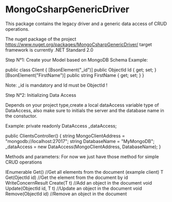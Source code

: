 # MongoCsharpGenericDriver
This package contains the legacy driver and a generic data access of CRUD operations.


The nuget package of the project
https://www.nuget.org/packages/MongoCsharpGenericDriver/
target framework is currently .NET Standard 2.0


Step N°1: Create your Model based on MongoDB Schema
Example:

public class Client
{
  [BsonElement("_id")]
  public ObjectId Id { get; set; }
  [BsonElement("FirstName")]
  public string FirstName { get; set; }
}

Note: _id is mandatory and Id must be ObjectId !

Step N°2: Initializing Data Access

Depends on your project type,create a local dataAccess variable type of DataAccess<T>, also make sure to initials the server and the database name in the constuctor.

Example:
private readonly DataAccess<Client> _dataAccess;

public ClientsController()
{
    string MongoClientAddress = "mongodb://localhost:27017";
    string DatabaseName = "MyMongoDB";
    _dataAccess = new DataAccess<Admin>(MongoClientAddress, DatabaseName);
}

Methods and parameters:
For now we just have those method for simple CRUD operations

IEnumerable<T> Get() //Get all elements from the document (example client)
T Get(OjectId id) //Get the element from the document by id
WriteConcernResult Create(T t) //Add an object in the document
void Update(ObjectId id, T t) //Update an object in the document
void Remove(ObjectId id) //Remove an object in the document


